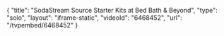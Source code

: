 {
    "title": "SodaStream Source Starter Kits at Bed Bath & Beyond",
    "type": "solo",
    "layout": "iframe-static",
    "videoId": "6468452",
    "url": "\/tvpembed\/6468452"
}